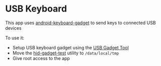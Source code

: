 # USB Keyboard

This app uses [android-keyboard-gadget](https://github.com/pelya/android-keyboard-gadget) to send keys to connected USB devices

To use it:
- Setup USB keyboard gadget using the [USB Gadget Tool](https://github.com/tejado/android-usb-gadget)
- Move the [hid-gadget-test](https://github.com/pelya/android-keyboard-gadget#scripting) utility to `/data/local/tmp`
- Give root access to the app
